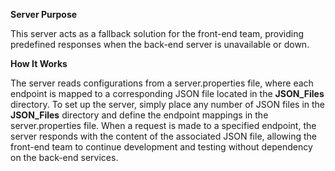**Server Purpose**

This server acts as a fallback solution for the front-end team, providing predefined responses when the back-end server is unavailable or down.

**How It Works**

The server reads configurations from a server.properties file, where each endpoint is mapped to a corresponding JSON file located in the **JSON_Files** directory. To set up the server, simply place any number of JSON files in the **JSON_Files** directory and define the endpoint mappings in the server.properties file. When a request is made to a specified endpoint, the server responds with the content of the associated JSON file, allowing the front-end team to continue development and testing without dependency on the back-end services.